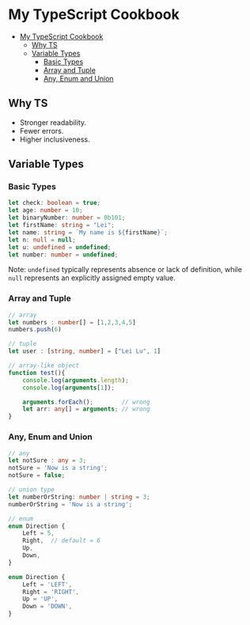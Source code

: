 # My TypeScript Cookbook

- [My TypeScript Cookbook](#my-typescript-cookbook)
  - [Why TS](#why-ts)
  - [Variable Types](#variable-types)
    - [Basic Types](#basic-types)
    - [Array and Tuple](#array-and-tuple)
    - [Any, Enum and Union](#any-enum-and-union)

## Why TS

- Stronger readability.
- Fewer errors.
- Higher inclusiveness.

## Variable Types

### Basic Types

```ts
let check: boolean = true;
let age: number = 10;
let binaryNumber: number = 0b101;
let firstName: string = "Lei";
let name: string = `My name is ${firstName}`;
let n: null = null;
let u: undefined = undefined;
let number: number = undefined;
```

Note: `undefined` typically represents absence or lack of definition, while `null` represents an explicitly assigned empty value.

### Array and Tuple
```ts
// array
let numbers : number[] = [1,2,3,4,5]
numbers.push(6)

// tuple
let user : [string, number] = ["Lei Lu", 1]

// array-like object
function test(){
    console.log(arguments.length);
    console.log(arguments[1]);

    arguments.forEach();        // wrong
    let arr: any[] = arguments; // wrong
}
```

### Any, Enum and Union
```ts
// any
let notSure : any = 3;
notSure = 'Now is a string';
notSure = false;

// union type
let numberOrString: number | string = 3;
numberOrString = 'Now is a string';

// enum
enum Direction {
    Left = 5,
    Right,  // default = 6
    Up, 
    Down,
}

enum Direction {
    Left = 'LEFT',
    Right = 'RIGHT',  
    Up = 'UP', 
    Down = 'DOWN',
}
```
